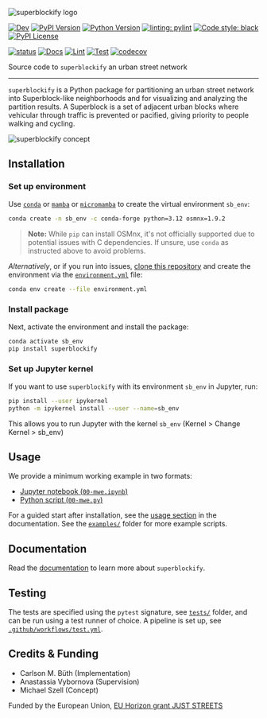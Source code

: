 ![superblockify logo](assets/superblockify_logo.png)

[![Dev](https://img.shields.io/badge/docs-dev-blue.svg)](https://superblockify.city/)
[![PyPI Version](https://badge.fury.io/py/superblockify.svg)](https://pypi.org/project/superblockify/)
[![Python Version](https://img.shields.io/pypi/pyversions/superblockify)](https://pypi.org/project/superblockify/)
[![linting: pylint](https://img.shields.io/badge/linting-pylint-yellowgreen)](https://github.com/PyCQA/pylint)
[![Code style: black](https://img.shields.io/badge/code%20style-black-000000.svg)](https://github.com/psf/black)
[![PyPI License](https://img.shields.io/pypi/l/superblockify)](https://pypi.org/project/superblockify/)

[![status](https://joss.theoj.org/papers/87426e988ebd0a6d7f592eb16d1fd209/status.svg)](https://joss.theoj.org/papers/87426e988ebd0a6d7f592eb16d1fd209)
[![Docs](https://github.com/NERDSITU/superblockify/actions/workflows/docs.yml/badge.svg)](https://github.com/NERDSITU/superblockify/actions/workflows/docs.yml)
[![Lint](https://github.com/NERDSITU/superblockify/actions/workflows/lint.yml/badge.svg)](https://github.com/NERDSITU/superblockify/actions/workflows/lint.yml)
[![Test](https://github.com/NERDSITU/superblockify/actions/workflows/test.yml/badge.svg)](https://github.com/NERDSITU/superblockify/actions/workflows/test.yml)
[![codecov](https://codecov.io/gh/NERDSITU/superblockify/branch/main/graph/badge.svg?token=AS72IFT2Q4)](https://codecov.io/gh/NERDSITU/superblockify)

Source code to `superblockify` an urban street network

---

`superblockify` is a Python package for partitioning an urban street network into
Superblock-like neighborhoods and for visualizing and analyzing the partition results. A
Superblock is a set of adjacent urban blocks where vehicular through traffic is
prevented or pacified, giving priority to people walking and cycling.

![superblockify concept](assets/superblockify_concept.png "superblockify partitions an urban street network into Superblock-like neighborhoods")

## Installation

### Set up environment

Use [`conda`](https://docs.conda.io/projects/conda/en/latest/index.html)
or [`mamba`](https://mamba.readthedocs.io/en/latest/installation/mamba-installation.html)
or [`micromamba`](https://mamba.readthedocs.io/en/latest/installation/micromamba-installation.html)
to create the virtual environment `sb_env`:

```bash
conda create -n sb_env -c conda-forge python=3.12 osmnx=1.9.2
```

> **Note:** While `pip` can install OSMnx, it's not officially supported due to potential issues with C dependencies. If unsure, use `conda` as instructed above to avoid problems. 

*Alternatively*, or if you run into
issues, [clone this repository](https://github.com/NERDSITU/superblockify/archive/refs/heads/main.zip)
and create the environment via
the [`environment.yml`](https://github.com/NERDSITU/superblockify/blob/main/environment.yml)
file:

```bash
conda env create --file environment.yml
```

### Install package

Next, activate the environment and install the package:

```bash
conda activate sb_env
pip install superblockify
```

### Set up Jupyter kernel

If you want to use `superblockify` with its environment `sb_env` in Jupyter, run:

```bash
pip install --user ipykernel
python -m ipykernel install --user --name=sb_env
```

This allows you to run Jupyter with the kernel `sb_env` (Kernel > Change Kernel >
sb_env)

## Usage

We provide a minimum working example in two formats:

* [Jupyter notebook (`00-mwe.ipynb`)](https://github.com/NERDSITU/superblockify/blob/main/examples/00-mwe.ipynb)
* [Python script (`00-mwe.py`)](https://github.com/NERDSITU/superblockify/blob/main/examples/00-mwe.py)

For a guided start after installation, see
the [usage section](https://superblockify.city/usage/) in the documentation. See
the [`examples/`](https://github.com/NERDSITU/superblockify/blob/main/examples/) folder
for more example scripts.

## Documentation

Read the [documentation](https://superblockify.city) to learn more
about `superblockify`.

## Testing

The tests are specified using the `pytest` signature,
see [`tests/`](https://github.com/NERDSITU/superblockify/blob/main/tests/) folder, and
can be run using a test runner of choice.
A pipeline is set up,
see [`.github/workflows/test.yml`](https://github.com/NERDSITU/superblockify/blob/main/.github/workflows/test.yml).

## Credits & Funding

* Carlson M. Büth (Implementation)
* Anastassia Vybornova (Supervision)
* Michael Szell (Concept)

Funded by the European
Union, [EU Horizon grant JUST STREETS](https://cordis.europa.eu/project/id/101104240)